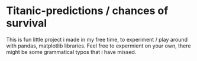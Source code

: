 # Titanic-predictions / chances of survival
This is fun little project i made in my free time, to  experiment / play around with pandas, matplotlib libraries.
Feel free to expermient on your own, there might be some grammatical typos that i have missed.
